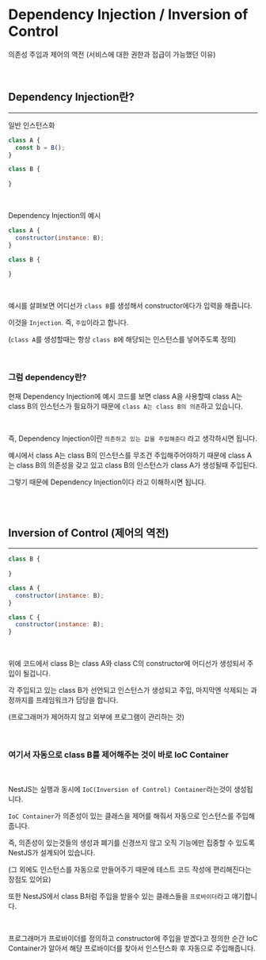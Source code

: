 # Dependency Injection / Inversion of Control
의존성 주입과 제어의 역전 (서비스에 대한 권한과 접급이 가능했던 이유)

<br>


## Dependency Injection란?
<hr>

일반 인스턴스화
```javascript
class A {
  const b = B();
}

class B {
  
}
```
<br>

Dependency Injection의 예시
```javascript
class A {
  constructor(instance: B);
}

class B {
  
}
```
<br>

예시를 살펴보면 어디선가 `class B`를 생성해서 constructor에다가 입력을 해줍니다.

이것을 `Injection`. 즉, `주입`이라고 합니다.

(`class A`를 생성할때는 항상 `class B`에 해당되는 인스턴스를 넣어주도록 정의)


<br>

### 그럼 dependency란?

현재 Dependency Injection에 예시 코드를 보면 class A을 사용할때 class A는 class B의 인스턴스가 필요하기 때문에 `class A는 class B의 의존`하고 있습니다.

<br>

즉, Dependency Injection이란 `의존하고 있는 값을 주입해준다` 라고 생각하시면 됩니다.

예시에서 class A는 class B의 인스턴스를 무조건 주입해주어야하기 때문에 class A는 class B의 의존성을 갖고 있고 class B의 인스턴스가 class A가 생성될때 주입된다.

그렇기 때문에 Dependency Injection이다 라고 이해하시면 됩니다.


<br>
<br>

## Inversion of Control (제어의 역전)
<hr>


```javascript
class B {
  
}

class A {
  constructor(instance: B);
}

class C {
  constructor(instance: B);
}
```
<br>

위에 코드에서 class B는 class A와 class C의 constructor에 어디선가 생성되서 주입이 될겁니다.

각 주입되고 있는 class B가 선언되고 인스턴스가 생성되고 주입, 마지막엔 삭제되는 과정까지를 프레임워크가 담당을 합니다.

(프로그래머가 제어하지 않고 외부에 프로그램이 관리하는 것)

<br>

### 여기서 자동으로 class B를 제어해주는 것이 바로 IoC Container

<br>

NestJS는 실행과 동시에 `IoC(Inversion of Control) Container`라는것이 생성됩니다.

`IoC Container`가 의존성이 있는 클래스을 제어를 해줘서 자동으로 인스턴스를 주입해줍니다.

즉, 의존성이 있는것들의 생성과 폐기를 신경쓰지 않고 오직 기능에만 집중할 수 있도록 NestJS가 설계되어 있습니다.

(그 외에도 인스턴스를 자동으로 만들어주기 때문에 테스트 코드 작성에 편리해진다는 장점도 있어요)

또한 NestJS에서 class B처럼 주입을 받을수 있는 클래스들을 `프로바이더`라고 얘기합니다.

<br>

프로그래머가 프로바이더를 정의하고 constructor에 주입을 받겠다고 정의한 순간 IoC Container가 알아서 해당 프로바이더를 찾아서 인스턴스화 후 자동으로 주입해줍니다.

